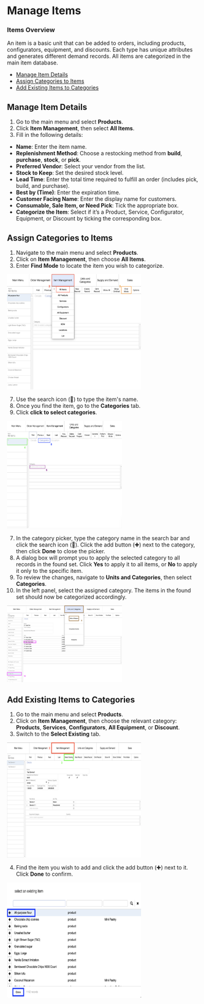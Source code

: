 # Manage Items

### **Items Overview**

An item is a basic unit that can be added to orders, including products, configurators, equipment, and discounts. Each type has unique attributes and generates different demand records. All items are categorized in the main item database.

* [Manage Item Details](manage-item-details)
* [Assign Categories to Items](assign-categories-to-items)
* [Add Existing Items to Categories](add-existing-items-to-categories)
## Manage Item Details

1. Go to the main menu and select **Products**.
2. Click **Item Management**, then select **All Items**.
3. Fill in the following details:
- **Name**: Enter the item name.
- **Replenishment Method**: Choose a restocking method from **build**, **purchase**, **stock**, or **pick**.
- **Preferred Vendor**: Select your vendor from the list.
- **Stock to Keep**: Set the desired stock level.
- **Lead Time**: Enter the total time required to fulfill an order (includes pick, build, and purchase).
- **Best by (Time)**: Enter the expiration time.
-  **Customer Facing Name**: Enter the display name for customers.
- **Consumable, Sale Item, or Need Pick**: Tick the appropriate box.
- **Categorize the Item**: Select if it’s a Product, Service, Configurator, Equipment, or Discount by ticking the corresponding box.

## Assign Categories to Items

1. Navigate to the main menu and select **Products**.
2. Click on **Item Management**, then choose **All Items**.
3. Enter **Find Mode** to locate the item you wish to categorize. 

<img src="https://github.com/Fx-Professional-Services/HorizonDocs/blob/staging/Horizon%20User%20Guide/00%20Assets/40_assign_categories_to_items_2_3.png" width="350" height="300">

7. Use the search icon (🔎) to type the item's name.
8. Once you find the item, go to the **Categories** tab.
9. Click **click to select categories**.

<img src="https://github.com/Fx-Professional-Services/HorizonDocs/blob/staging/Horizon%20User%20Guide/00%20Assets/41_assign_categories_to_items_4_5_6.png" width="300" height="280">

7. In the category picker, type the category name in the search bar and click the search icon (🔎). Click the add button (✚) next to the category, then click **Done** to close the picker.
8. A dialog box will prompt you to apply the selected category to all records in the found set. Click **Yes** to apply it to all items, or **No** to apply it only to the specific item.
9. To review the changes, navigate to **Units and Categories**, then select **Categories**.
10. In the left panel, select the assigned category. The items in the found set should now be categorized accordingly.

<img src="https://github.com/Fx-Professional-Services/HorizonDocs/blob/staging/Horizon%20User%20Guide/00%20Assets/42_assign_categories_to_items_9_10.png" width="300" height="200">

## Add Existing Items to Categories

1. Go to the main menu and select **Products**.
2. Click on **Item Management**, then choose the relevant category: **Products**, **Services**, **Configurators**, **All Equipment**, or **Discount**.
3. Switch to the **Select Existing** tab.

<img src="https://github.com/Fx-Professional-Services/HorizonDocs/blob/staging/Horizon%20User%20Guide/00%20Assets/43_add_existing_items_2_3.png" width="350" height="300">

4. Find the item you wish to add and click the add button (✚) next to it. Click **Done** to confirm.

<img src="https://github.com/Fx-Professional-Services/HorizonDocs/blob/staging/Horizon%20User%20Guide/00%20Assets/44_add_existing_items_4.png" width="350" height="300">